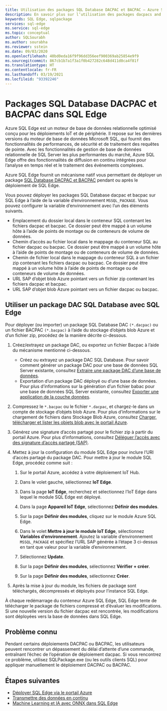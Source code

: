 ```yaml
---
title: Utilisation des packages SQL Database DACPAC et BACPAC – Azure SQL Edge
description: En savoir plus sur l’utilisation des packages dacpacs and bacpacs in Azure SQL Edge
keywords: SQL Edge, sqlpackage
services: sql-edge
ms.service: sql-edge
ms.topic: conceptual
author: SQLSourabh
ms.author: sourabha
ms.reviewer: sstein
ms.date: 09/03/2020
ms.openlocfilehash: 40bd0eda16f9f96dd356eef900369ab25854e9f9
ms.sourcegitcommit: 867cb1b7a1f3a1f0b427282c648d411d0ca4f81f
ms.translationtype: HT
ms.contentlocale: fr-FR
ms.lasthandoff: 03/19/2021
ms.locfileid: "93392246"
---
```

# <a name="sql-database-dacpac-and-bacpac-packages-in-sql-edge"></a>Packages SQL Database DACPAC et BACPAC dans SQL Edge

Azure SQL Edge est un moteur de base de données relationnelle optimisé conçu pour les déploiements IoT et de périphérie. Il repose sur les dernières versions du moteur de base de données Microsoft SQL, qui fournit des fonctionnalités de performances, de sécurité et de traitement des requêtes de pointe. Avec les fonctionnalités de gestion de base de données relationnelle de SQL Server les plus performantes du marché, Azure SQL Edge offre des fonctionnalités de diffusion en continu intégrées pour l’analyse en temps réel et le traitement des événements complexes.

Azure SQL Edge fournit un mécanisme natif vous permettant de déployer un package [SQL Database DACPAC et BACPAC](/sql/relational-databases/data-tier-applications/data-tier-applications) pendant ou après le déploiement de SQL Edge.

Vous pouvez déployer les packages SQL Database dacpac et bacpac sur SQL Edge à l’aide de la variable d’environnement `MSSQL_PACKAGE`. Vous pouvez configurer la variable d’environnement avec l’un des éléments suivants.  
- Emplacement du dossier local dans le conteneur SQL contenant les fichiers dacpac et bacpac. Ce dossier peut être mappé à un volume hôte à l’aide de points de montage ou de conteneurs de volume de données. 
- Chemin d’accès au fichier local dans le mappage du conteneur SQL au fichier dacpac ou bacpac. Ce dossier peut être mappé à un volume hôte à l’aide de points de montage ou de conteneurs de volume de données. 
- Chemin de fichier local dans le mappage du conteneur SQL à un fichier zip contenant les fichiers dacpac ou bacpac. Ce dossier peut être mappé à un volume hôte à l’aide de points de montage ou de conteneurs de volume de données. 
- URL SAP d’objet blob Azure pointant vers un fichier zip contenant les fichiers dacpac et bacpac.
- URL SAP d’objet blob Azure pointant vers un fichier dacpac ou bacpac. 

## <a name="use-a-sql-database-dac-package-with-sql-edge"></a>Utiliser un package DAC SQL Database avec SQL Edge

Pour déployer (ou importer) un package SQL Database DAC `(*.dacpac)` ou un fichier BACPAC `(*.bacpac)` à l’aide du stockage d’objets blob Azure et d’un fichier zip, procédez de la manière décrite ci-dessous. 

1. Créez/extrayez un package DAC, ou exportez un fichier Bacpac à l’aide du mécanisme mentionné ci-dessous. 
    - Créez ou extrayez un package DAC SQL Database. Pour savoir comment générer un package DAC pour une base de données SQL Server existante, consultez [Extraire une package DAC d’une base de données](/sql/relational-databases/data-tier-applications/extract-a-dac-from-a-database/).
    - Exportation d’un package DAC déployé ou d’une base de données. Pour plus d’informations sur la génération d’un fichier babac pour une base de données SQL Server existante, consultez [Exporter une application de la couche données](/sql/relational-databases/data-tier-applications/export-a-data-tier-application/).

2. Compressez le `*.bacpac` ou le fichier `*.dacpac`, et chargez-le dans un compte de stockage d’objets blob Azure. Pour plus d’informations sur le chargement de fichiers dans Stockage Blob Azure, consultez [Charger, télécharger et lister les objets blob avec le portail Azure](../storage/blobs/storage-quickstart-blobs-portal.md).

3. Générez une signature d’accès partagé pour le fichier zip à partir du portail Azure. Pour plus d’informations, consultez [Déléguer l’accès avec des signature d’accès partagé (SAP)](../storage/common/storage-sas-overview.md).

4. Mettez à jour la configuration du module SQL Edge pour inclure l’URI d’accès partagé du package DAC. Pour mettre à jour le module SQL Edge, procédez comme suit :

    1. Sur le portail Azure, accédez à votre déploiement IoT Hub.

    2. Dans le volet gauche, sélectionnez **IoT Edge**.

    3. Dans la page **IoT Edge**, recherchez et sélectionnez l’IoT Edge dans lequel le module SQL Edge est déployé.

    4. Dans la page **Appareil IoT Edge**, sélectionnez **Définir des modules**.

    5. Sur la page **Définir des modules**, cliquez sur le module Azure SQL Edge.

    6. Dans le volet **Mettre à jour le module IoT Edge**, sélectionnez **Variables d’environnement**. Ajoutez la variable d’environnement `MSSQL_PACKAGE` et spécifiez l’URL SAP générée à l’étape 3 ci-dessus en tant que valeur pour la variable d’environnement. 

    7. Sélectionnez **Update**.

    8. Sur la page **Définir des modules**, sélectionnez **Vérifier + créer**.

    9. Sur la page **Définir des modules**, sélectionnez **Créer**.

5. Après la mise à jour du module, les fichiers de package sont téléchargés, décompressés et déployés pour l’instance SQL Edge.

À chaque redémarrage du conteneur Azure SQL Edge, SQL Edge tente de télécharger le package de fichiers compressé et d’évaluer les modifications. Si une nouvelle version du fichier dacpac est rencontrée, les modifications sont déployées vers la base de données dans SQL Edge.

## <a name="known-issue"></a>Problème connu

Pendant certains déploiements DACPAC ou BACPAC, les utilisateurs peuvent rencontrer un dépassement du délai d’attente d’une commande, entraînant l’échec de l’opération de déploiement dacpac. Si vous rencontrez ce problème, utilisez SQLPackage.exe (ou les outils clients SQL) pour appliquer manuellement le déploiement DACPAC ou BACPAC. 

## <a name="next-steps"></a>Étapes suivantes

- [Déployer SQL Edge via le portail Azure](deploy-portal.md)
- [Transmettre des données en continu](stream-data.md)
- [Machine Learning et IA avec ONNX dans SQL Edge](onnx-overview.md)